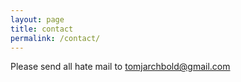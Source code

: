 ```yaml
---
layout: page
title: contact
permalink: /contact/
---
```

Please send all hate mail to [tomjarchbold@gmail.com][email]

[email]: mailto:tomjarchbold+kys@gmail.com
